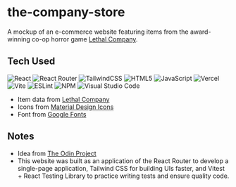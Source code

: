 # the-company-store

A mockup of an e-commerce website featuring items from the award-winning co-op horror game [Lethal Company](https://store.steampowered.com/app/1966720/Lethal_Company/).

## Tech Used

![React](https://img.shields.io/badge/react-%2320232a.svg?style=for-the-badge&logo=react&logoColor=%2361DAFB)
![React Router](https://img.shields.io/badge/React_Router-CA4245?style=for-the-badge&logo=react-router&logoColor=white)
![TailwindCSS](https://img.shields.io/badge/tailwindcss-%2338B2AC.svg?style=for-the-badge&logo=tailwind-css&logoColor=white)
![HTML5](https://img.shields.io/badge/html5-%23E34F26.svg?style=for-the-badge&logo=html5&logoColor=white)
![JavaScript](https://img.shields.io/badge/javascript-%23323330.svg?style=for-the-badge&logo=javascript&logoColor=%23F7DF1E)
![Vercel](https://img.shields.io/badge/vercel-%23000000.svg?style=for-the-badge&logo=vercel&logoColor=white)
![Vite](https://img.shields.io/badge/vite-%23646CFF.svg?style=for-the-badge&logo=vite&logoColor=white)
![ESLint](https://img.shields.io/badge/ESLint-4B3263?style=for-the-badge&logo=eslint&logoColor=white)
![NPM](https://img.shields.io/badge/NPM-%23CB3837.svg?style=for-the-badge&logo=npm&logoColor=white)
![Visual Studio Code](https://img.shields.io/badge/Visual%20Studio%20Code-0078d7.svg?style=for-the-badge&logo=visual-studio-code&logoColor=white)

- Item data from [Lethal Company](https://lethal-company.fandom.com/wiki/Store)
- Icons from [Material Design Icons](https://pictogrammers.com/library/mdi/)
- Font from [Google Fonts](https://fonts.google.com/specimen/Poppins?query=poppins)

## Notes

- Idea from [The Odin Project](https://www.theodinproject.com/dashboard)
- This website was built as an application of the React Router to develop a single-page application, Tailwind CSS for building UIs faster, and Vitest + React Testing Library to practice writing tests and ensure quality code.

